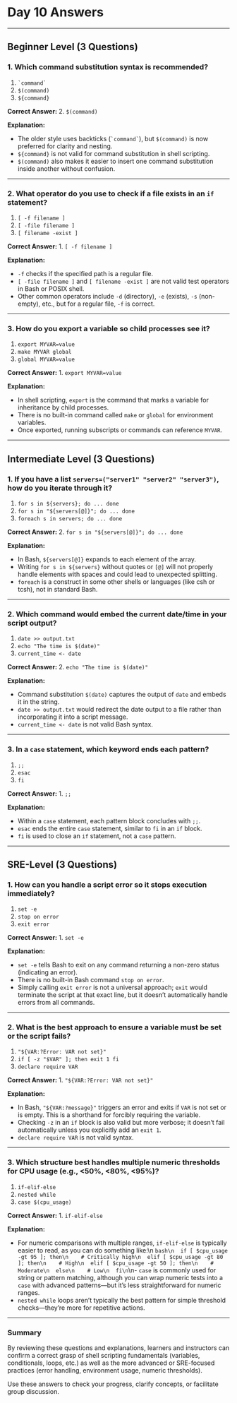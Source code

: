 # Day 10 Answers

---

## Beginner Level (3 Questions)

### 1. Which command substitution syntax is recommended?

1. `` `command` ``
2. `$(command)`
3. `${command}`

**Correct Answer:** 2. `$(command)`

**Explanation:**  

- The older style uses backticks (`` `command` ``), but `$(command)` is now preferred for clarity and nesting.  
- `${command}` is not valid for command substitution in shell scripting.  
- `$(command)` also makes it easier to insert one command substitution inside another without confusion.

---

### 2. What operator do you use to check if a file exists in an `if` statement?

1. `[ -f filename ]`
2. `[ -file filename ]`
3. `[ filename -exist ]`

**Correct Answer:** 1. `[ -f filename ]`

**Explanation:**  

- `-f` checks if the specified path is a regular file.  
- `[ -file filename ]` and `[ filename -exist ]` are not valid test operators in Bash or POSIX shell.  
- Other common operators include `-d` (directory), `-e` (exists), `-s` (non-empty), etc., but for a regular file, `-f` is correct.

---

### 3. How do you export a variable so child processes see it?

1. `export MYVAR=value`
2. `make MYVAR global`
3. `global MYVAR=value`

**Correct Answer:** 1. `export MYVAR=value`

**Explanation:**  

- In shell scripting, `export` is the command that marks a variable for inheritance by child processes.  
- There is no built-in command called `make` or `global` for environment variables.  
- Once exported, running subscripts or commands can reference `MYVAR`.

---

## Intermediate Level (3 Questions)

### 1. If you have a list `servers=("server1" "server2" "server3")`, how do you iterate through it?

1. `for s in ${servers}; do ... done`
2. `for s in "${servers[@]}"; do ... done`
3. `foreach s in servers; do ... done`

**Correct Answer:** 2. `for s in "${servers[@]}"; do ... done`

**Explanation:**  

- In Bash, `${servers[@]}` expands to each element of the array.  
- Writing `for s in ${servers}` without quotes or `[@]` will not properly handle elements with spaces and could lead to unexpected splitting.  
- `foreach` is a construct in some other shells or languages (like csh or tcsh), not in standard Bash.

---

### 2. Which command would embed the current date/time in your script output?

1. `date >> output.txt`
2. `echo "The time is $(date)"`
3. `current_time <- date`

**Correct Answer:** 2. `echo "The time is $(date)"`

**Explanation:**  

- Command substitution `$(date)` captures the output of `date` and embeds it in the string.  
- `date >> output.txt` would redirect the date output to a file rather than incorporating it into a script message.  
- `current_time <- date` is not valid Bash syntax.

---

### 3. In a `case` statement, which keyword ends each pattern?

1. `;;`
2. `esac`
3. `fi`

**Correct Answer:** 1. `;;`

**Explanation:**  

- Within a `case` statement, each pattern block concludes with `;;`.  
- `esac` ends the entire `case` statement, similar to `fi` in an `if` block.  
- `fi` is used to close an `if` statement, not a `case` pattern.

---

## SRE-Level (3 Questions)

### 1. How can you handle a script error so it stops execution immediately?

1. `set -e`
2. `stop on error`
3. `exit error`

**Correct Answer:** 1. `set -e`

**Explanation:**  

- `set -e` tells Bash to exit on any command returning a non-zero status (indicating an error).  
- There is no built-in Bash command `stop on error`.  
- Simply calling `exit error` is not a universal approach; `exit` would terminate the script at that exact line, but it doesn’t automatically handle errors from all commands.

---

### 2. What is the best approach to ensure a variable must be set or the script fails?

1. `"${VAR:?Error: VAR not set}"`
2. `if [ -z "$VAR" ]; then exit 1 fi`
3. `declare require VAR`

**Correct Answer:** 1. `"${VAR:?Error: VAR not set}"`

**Explanation:**  

- In Bash, `"${VAR:?message}"` triggers an error and exits if `VAR` is not set or is empty. This is a shorthand for forcibly requiring the variable.  
- Checking `-z` in an `if` block is also valid but more verbose; it doesn’t fail automatically unless you explicitly add an `exit 1`.  
- `declare require VAR` is not valid syntax.

---

### 3. Which structure best handles multiple numeric thresholds for CPU usage (e.g., <50%, <80%, <95%)?

1. `if-elif-else`
2. `nested while`
3. `case $(cpu_usage)`

**Correct Answer:** 1. `if-elif-else`

**Explanation:**  

- For numeric comparisons with multiple ranges, `if-elif-else` is typically easier to read, as you can do something like:\n  ```bash\n  if [ $cpu_usage -gt 95 ]; then\n    # Critically high\n  elif [ $cpu_usage -gt 80 ]; then\n    # High\n  elif [ $cpu_usage -gt 50 ]; then\n    # Moderate\n  else\n    # Low\n  fi\n```\n- `case` is commonly used for string or pattern matching, although you can wrap numeric tests into a `case` with advanced patterns—but it’s less straightforward for numeric ranges.  
- `nested while` loops aren’t typically the best pattern for simple threshold checks—they’re more for repetitive actions.

---

### Summary

By reviewing these questions and explanations, learners and instructors can confirm a correct grasp of shell scripting fundamentals (variables, conditionals, loops, etc.) as well as the more advanced or SRE-focused practices (error handling, environment usage, numeric thresholds).

Use these answers to check your progress, clarify concepts, or facilitate group discussion.
